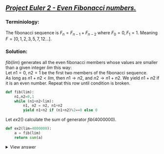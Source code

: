 ## [*Project Euler 2 - Even Fibonacci numbers.*](https://projecteuler.net/problem=2 "Go to problem page.")
### Terminiology:
The fibonacci sequence is $F_{n} = F_{n-1} + F_{n-2}$ where $F_{0}=0, F_{1}=1$. Meaning $F = [0,1,2,3,5,7,12 ...]$.
  
### Solution:
$fib(lim)$ generates all the even fibonacci members whose values are smaller than a given integer $lim$ this way:   
Let $n1=0$, $n2=1$ be the first two members of the fibonacci sequence.  
As long as $n1+n2 < lim$, then $n1 \rightarrow n2$, and $n2 \rightarrow n1+n2$. We yield $n1+n2$ if it is an even number. Repeat this row until condition is broken.  

```python
def fib(lim):
    n1,n2=0,1
    while (n1+n2<lim):
        n1, n2 = n2, n1+n2
        yield n1+n2 if (n1+n2)%2==0 else 0
```

Let $ex2()$ calculate the sum of generator $fib(4000000)$.

```python
def ex2(lim=4000000):
    a = fib(lim)
    return sum(a)
```
<details>
  <summary>View answer</summary>  
As such, the sum of all even fibonacci numbers below $4000000$ is $4613732$.
  
It takes the computer a total of $0.0000422$ seconds to compute the answer.
</details>

